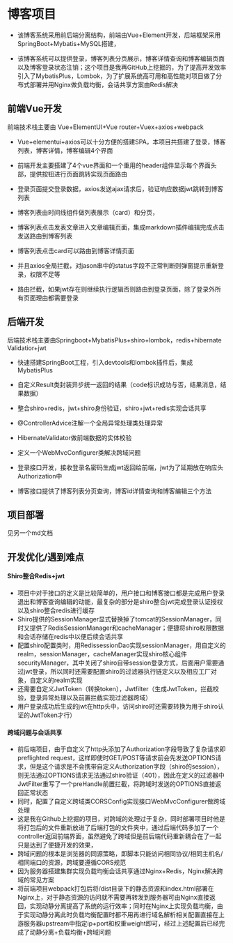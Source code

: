 # 博客项目

- 该博客系统采用前后端分离结构，前端由Vue+Element开发，后端框架采用SpringBoot+Mybatis+MySQL搭建，

- 该博客系统可以提供登录，博客列表分页展示，博客详情查询和博客编辑页面以及博客登录状态注销；这个项目是我再GitHub上挖掘的，为了提高开发效率引入了MybatisPlus，Lombok，为了扩展系统高可用和高性能对项目做了分布式部署并用Nginx做负载均衡，会话共享方案由Redis解决



## 前端Vue开发

前端技术栈主要由 Vue+ElementUI+Vue router+Vuex+axios+webpack

- Vue+elementui+axios可以十分方便的搭建SPA，本项目共搭建了登录，博客列表，博客详情，博客编辑4个界面
- 前端开发主要搭建了4个vue界面和一个重用的header组件显示每个界面头部，提供按钮进行页面跳转实现页面路由

- 登录页面提交登录数据，axios发送ajax请求后，验证响应数据jwt跳转到博客列表
- 博客列表由时间线组件做列表展示（card）和分页，
- 博客列表点击发表文章进入文章编辑页面，集成markdown插件编辑完成点击发送路由到博客列表
- 博客列表点击card可以路由到博客详情页面
- 并且axios全局拦截，对jason串中的status字段不正常判断则弹窗提示重新登录，权限不足等
- 路由拦截，如果jwt存在则继续执行逻辑否则路由到登录页面，除了登录外所有页面理由都需要登录





## 后端开发

后端技术栈主要由Springboot+MybatisPlus+shiro+lombok，redis+hibernate Validatior+jwt

- 快速搭建SpringBoot工程，引入devtools和lombok插件后，集成MybatisPlus

- 自定义Result类封装异步统一返回的结果（code标识成功与否，结果消息，结果数据）

- 整合shiro+redis，jwt+shiro身份验证，shiro+jwt+redis实现会话共享

- @ControllerAdvice注解一个全局异常处理类处理异常

- HibernateValidator做前端数据的实体校验

- 定义一个WebMvcConfigurer类解决跨域问题

- 登录接口开发，接收登录名密码生成jwt返回给前端，jwt为了延期放在响应头Authorization中

- 博客接口提供了博客列表分页查询，博客id详情查询和博客编辑三个方法

  

## 项目部署

见另一个md文档

## 开发优化/遇到难点

#### Shiro整合Redis+jwt

- 项目中对于接口的定义是比较简单的，用户接口和博客接口都是完成用户登录退出和博客查询编辑的动能，最复杂的部分是shiro整合jwt完成登录认证授权以及shiro整合redis进行缓存
- Shiro提供的SessionManager显式替换掉了tomcat的SessionManager，同时又提供了RedisSessionManager和cacheManager；便捷将shiro权限数据和会话存储在redis中以便后续会话共享
- 配置shiro配置类时，用RedissessionDao实现sessionManager，用自定义的realm，sessionManager，cacheManager实现shiro核心组件securityManager，其中关闭了shiro自带session登录方式，后面用户需要通过jwt登录，所以同时还需要配置shiro的过滤器执行链定义以及相应工厂对象，自定义的realm实现
- 还需要自定义JwtToken（转换token），Jwtfilter（生成JwtToken，拦截校验，登录异常处理以及前置拦截实现过滤器跨域）
- 用户登录成功后生成的jwt在http头中，访问shiro时还需要转换为用于shiro认证的JwtToken才行）



#### 跨域问题与会话共享

- 前后端项目，由于自定义了http头添加了Authorization字段导致了复杂请求即preflighted request，这样即使时GET/POST等请求前会先发送OPTIONS请求，但是这个请求是不会携带自定义Authorization字段（shiro的session），则无法通过OPTIONS请求无法通过shiro验证（401），因此在定义的过滤器中JwtFilter重写了一个preHandle前置拦截，将跨域时发送的OPTIONS直接返回正常状态
- 同时，配置了自定义跨域类CORSConfig实现接口WebMvcConfigurer做跨域处理
- 这是我在Github上挖掘的项目，对跨域的处理过于复杂，同时部署项目时他是将打包后的文件重新放进了后端打包的文件夹中，通过后端代码多加了一个controller返回前端界面，虽然避免了跨域但是前后端代码重新耦合在了一起只是达到了便捷开发的效果，
- 跨域问题的根本是浏览器的同源策略，即脚本只能访问相同协议/相同主机名/相同端口的资源，跨域要遵循CORS规范
- 因为服务器搭建集群实现负载均衡会话共享通过Nginx+Redis，Nginx解决跨域的常见方案
- 将前端项目webpack打包后将/dist目录下的静态资源和index.html部署在Nginx上，对于静态资源的访问就不需要再转发到服务器可由Nginx直接返回，实现动静分离提高了系统的运行效率；同时在Nginx上实现负载均衡，由于实现动静分离此时负载均衡配置时都不用再进行域名解析相关配置直接在上游服务器upstream中指定ip+port和权重weight即可，经过上述配置后已经完成了动静分离+负载均衡+跨域问题







